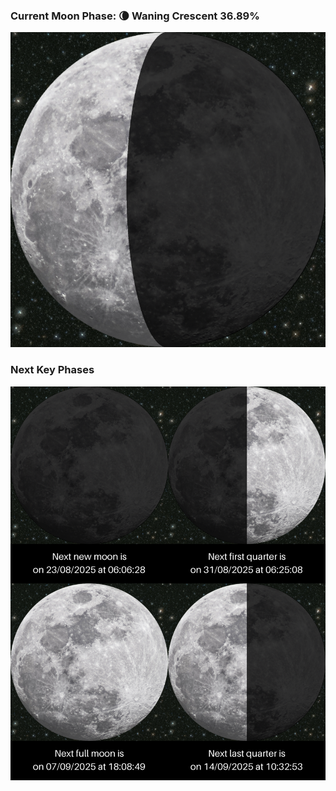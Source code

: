 ### Current Moon Phase: 🌘 Waning Crescent 36.89%
![Moon Phase](moonphase.png)
### Next Key Phases
![Gallery](gallery.png)